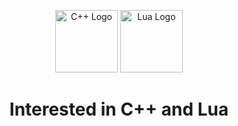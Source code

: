 <p align="center">
  <img src="https://upload.wikimedia.org/wikipedia/commons/1/18/C_Programming_Language.svg" alt="C++ Logo" width="100" />
  <img src="https://upload.wikimedia.org/wikipedia/commons/c/cf/Lua-Logo.svg" alt="Lua Logo" width="100" />
</p>

<p align="center">
  <h1 align="center"> Interested in C++ and Lua </h1>
</p>

